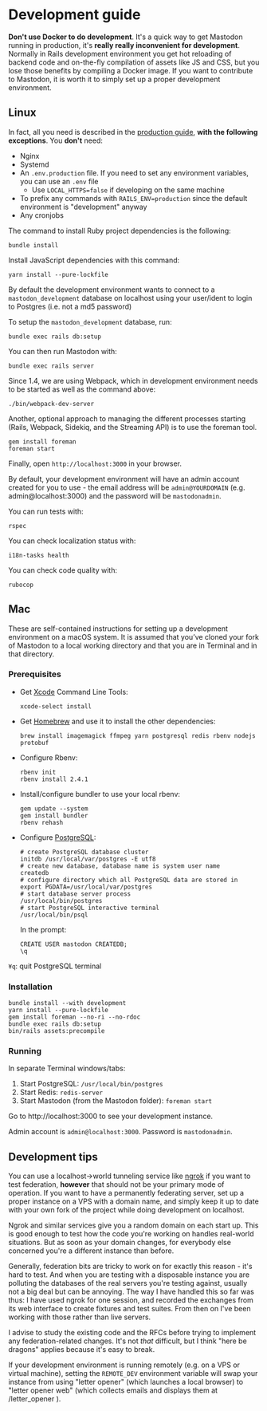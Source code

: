 Development guide
=================

**Don't use Docker to do development**. It's a quick way to get Mastodon running in production, it's **really really inconvenient for development**. Normally in Rails development environment you get hot reloading of backend code and on-the-fly compilation of assets like JS and CSS, but you lose those benefits by compiling a Docker image. If you want to contribute to Mastodon, it is worth it to simply set up a proper development environment.

## Linux

In fact, all you need is described in the [production guide](Production-guide.md), **with the following exceptions**. You **don't** need:

- Nginx
- Systemd
- An `.env.production` file. If you need to set any environment variables, you can use an `.env` file
  - Use `LOCAL_HTTPS=false` if developing on the same machine
- To prefix any commands with `RAILS_ENV=production` since the default environment is "development" anyway
- Any cronjobs

The command to install Ruby project dependencies is the following:

    bundle install

Install JavaScript dependencies with this command:

    yarn install --pure-lockfile

By default the development environment wants to connect to a `mastodon_development` database on localhost using your user/ident to login to Postgres (i.e. not a md5 password)

To setup the `mastodon_development` database, run:

    bundle exec rails db:setup

You can then run Mastodon with:

    bundle exec rails server

Since 1.4, we are using Webpack, which in development environment needs to be started as well as the command above:

    ./bin/webpack-dev-server
    
Another, optional approach to managing the different processes starting (Rails, Webpack, Sidekiq, and the Streaming API) is to use the foreman tool.

    gem install foreman
    foreman start

Finally, open `http://localhost:3000` in your browser.

By default, your development environment will have an admin account created for you to use - the email address will be `admin@YOURDOMAIN` (e.g. admin@localhost:3000) and the password will be `mastodonadmin`.

You can run tests with:

    rspec

You can check localization status with:

    i18n-tasks health

You can check code quality with:

    rubocop

## Mac

These are self-contained instructions for setting up a development environment on a macOS system. It is assumed that you’ve cloned your fork of Mastodon to a local working directory and that you are in Terminal and in that directory.

### Prerequisites

- Get [Xcode](https://developer.apple.com/xcode/) Command Line Tools:

	```
	xcode-select install
	```

- Get [Homebrew](https://brew.sh) and use it to install the other dependencies:

	```
	brew install imagemagick ffmpeg yarn postgresql redis rbenv nodejs protobuf
	```

- Configure Rbenv:

	```
	rbenv init
	rbenv install 2.4.1
	```

- Install/configure bundler to use your local rbenv:

	```
	gem update --system
	gem install bundler
	rbenv rehash
	```

- Configure [PostgreSQL](https://www.postgresql.org):

	```
	# create PostgreSQL database cluster
	initdb /usr/local/var/postgres -E utf8
	# create new database, database name is system user name
	createdb
	# configure directory which all PostgreSQL data are stored in
	export PGDATA=/usr/local/var/postgres
	# start database server process
	/usr/local/bin/postgres
	# start PostgreSQL interactive terminal
	/usr/local/bin/psql
	```

	In the prompt:

	```
	CREATE USER mastodon CREATEDB;
	\q
	```
`¥q`: quit PostgreSQL terminal

### Installation

```
bundle install --with development
yarn install --pure-lockfile
gem install foreman --no-ri --no-rdoc
bundle exec rails db:setup
bin/rails assets:precompile
```

### Running

In separate Terminal windows/tabs:

1. Start PostgreSQL: `/usr/local/bin/postgres`
2. Start Redis: `redis-server`
3. Start Mastodon (from the Mastodon folder): `foreman start`

Go to http://localhost:3000 to see your development instance.

Admin account is `admin@localhost:3000`. Password is `mastodonadmin`.

## Development tips

You can use a localhost->world tunneling service like [ngrok](https://ngrok.com) if you want to test federation, **however** that should not be your primary mode of operation. If you want to have a permanently federating server, set up a proper instance on a VPS with a domain name, and simply keep it up to date with your own fork of the project while doing development on localhost.

Ngrok and similar services give you a random domain on each start up. This is good enough to test how the code you're working on handles real-world situations. But as soon as your domain changes, for everybody else concerned you're a different instance than before.

Generally, federation bits are tricky to work on for exactly this reason - it's hard to test. And when you are testing with a disposable instance you are polluting the databases of the real servers you're testing against, usually not a big deal but can be annoying. The way I have handled this so far was thus: I have used ngrok for one session, and recorded the exchanges from its web interface to create fixtures and test suites. From then on I've been working with those rather than live servers.

I advise to study the existing code and the RFCs before trying to implement any federation-related changes. It's not *that* difficult, but I think "here be dragons" applies because it's easy to break.

If your development environment is running remotely (e.g. on a VPS or virtual machine), setting the `REMOTE_DEV` environment variable will swap your instance from using "letter opener" (which launches a local browser) to "letter opener web" (which collects emails and displays them at /letter_opener ).
